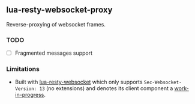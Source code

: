 ## lua-resty-websocket-proxy

Reverse-proxying of websocket frames.

### TODO

- [ ] Fragmented messages support

### Limitations

* Built with [lua-resty-websocket](https://github.com/openresty/lua-resty-websocket) which
  only supports `Sec-Websocket-Version: 13` (no extensions) and denotes its
  client component a
  [work-in-progress](https://github.com/openresty/lua-resty-websocket/blob/master/lib/resty/websocket/client.lua#L4-L5).
